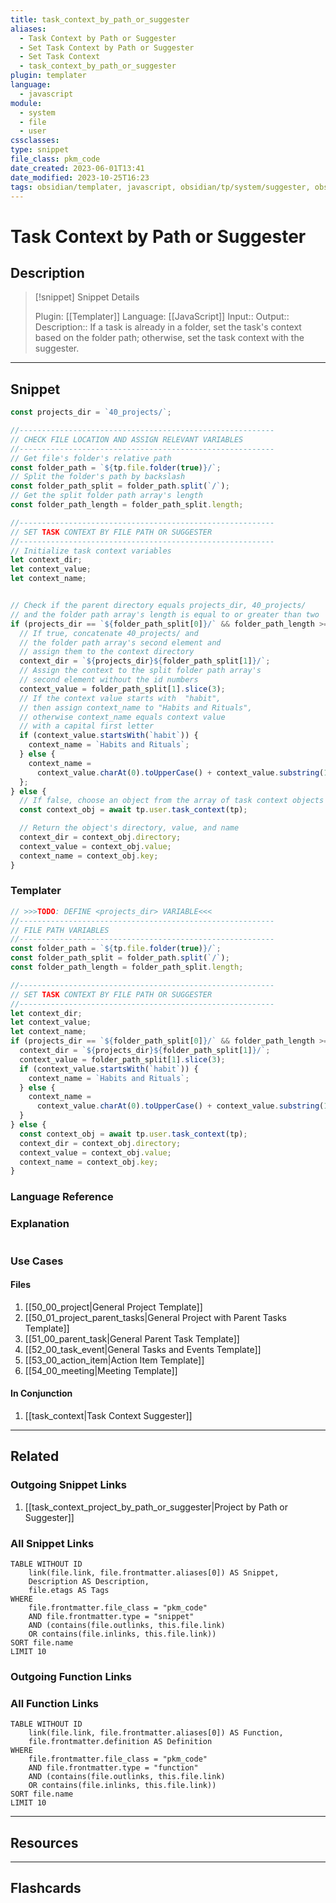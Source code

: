 ```yaml
---
title: task_context_by_path_or_suggester
aliases:
  - Task Context by Path or Suggester
  - Set Task Context by Path or Suggester
  - Set Task Context
  - task_context_by_path_or_suggester
plugin: templater
language:
  - javascript
module:
  - system
  - file
  - user
cssclasses:
type: snippet
file_class: pkm_code
date_created: 2023-06-01T13:41
date_modified: 2023-10-25T16:23
tags: obsidian/templater, javascript, obsidian/tp/system/suggester, obsidian/tp/file/folder
---
```

# Task Context by Path or Suggester

## Description

> [!snippet] Snippet Details
>
> Plugin: [[Templater]]
> Language: [[JavaScript]]
> Input::
> Output::
> Description:: If a task is already in a folder, set the task's context based on the folder path; otherwise, set the task context with the suggester.

---

## Snippet

<!-- Add the full code including explanatory comments  -->

```javascript
const projects_dir = `40_projects/`;

//---------------------------------------------------------
// CHECK FILE LOCATION AND ASSIGN RELEVANT VARIABLES
//---------------------------------------------------------
// Get file's folder's relative path
const folder_path = `${tp.file.folder(true)}/`;
// Split the folder's path by backslash
const folder_path_split = folder_path.split(`/`);
// Get the split folder path array's length
const folder_path_length = folder_path_split.length;

//---------------------------------------------------------
// SET TASK CONTEXT BY FILE PATH OR SUGGESTER
//---------------------------------------------------------
// Initialize task context variables
let context_dir;
let context_value;
let context_name;


// Check if the parent directory equals projects_dir, 40_projects/
// and the folder path array's length is equal to or greater than two
if (projects_dir == `${folder_path_split[0]}/` && folder_path_length >= 2) {
  // If true, concatenate 40_projects/ and
  // the folder path array's second element and
  // assign them to the context directory
  context_dir = `${projects_dir}${folder_path_split[1]}/`;
  // Assign the context to the split folder path array's
  // second element without the id numbers
  context_value = folder_path_split[1].slice(3);
  // If the context value starts with  "habit",
  // then assign context_name to "Habits and Rituals",
  // otherwise context_name equals context value
  // with a capital first letter
  if (context_value.startsWith(`habit`)) {
    context_name = `Habits and Rituals`;
  } else {
    context_name =
      context_value.charAt(0).toUpperCase() + context_value.substring(1);
  };
} else {
  // If false, choose an object from the array of task context objects
  const context_obj = await tp.user.task_context(tp);

  // Return the object's directory, value, and name
  context_dir = context_obj.directory;
  context_value = context_obj.value;
  context_name = context_obj.key;
}
```

### Templater

<!-- Add the full code as it should appear in the template  -->
<!-- Exclude explanatory comments  -->

```javascript
// >>>TODO: DEFINE <projects_dir> VARIABLE<<<
//---------------------------------------------------------
// FILE PATH VARIABLES
//---------------------------------------------------------
const folder_path = `${tp.file.folder(true)}/`;
const folder_path_split = folder_path.split(`/`);
const folder_path_length = folder_path_split.length;

//---------------------------------------------------------
// SET TASK CONTEXT BY FILE PATH OR SUGGESTER
//---------------------------------------------------------
let context_dir;
let context_value;
let context_name;
if (projects_dir == `${folder_path_split[0]}/` && folder_path_length >= 2) {
  context_dir = `${projects_dir}${folder_path_split[1]}/`;
  context_value = folder_path_split[1].slice(3);
  if (context_value.startsWith(`habit`)) {
    context_name = `Habits and Rituals`;
  } else {
    context_name =
      context_value.charAt(0).toUpperCase() + context_value.substring(1);
  }
} else {
  const context_obj = await tp.user.task_context(tp);
  context_dir = context_obj.directory;
  context_value = context_obj.value;
  context_name = context_obj.key;
}
```

### Language Reference

<!-- Recreate the code with links to files  -->

### Explanation

```javascript

```

### Use Cases

#### Files

<!-- Files containing the snippet  -->

1. [[50_00_project|General Project Template]]
2. [[50_01_project_parent_tasks|General Project with Parent Tasks Template]]
3. [[51_00_parent_task|General Parent Task Template]]
4. [[52_00_task_event|General Tasks and Events Template]]
5. [[53_00_action_item|Action Item Template]]
6. [[54_00_meeting|Meeting Template]]

#### In Conjunction

<!-- Snippets used together with this snippet  -->

1. [[task_context|Task Context Suggester]]

---

## Related

### Outgoing Snippet Links

<!-- Link related snippet here -->

1. [[task_context_project_by_path_or_suggester|Project by Path or Suggester]]

### All Snippet Links

<!-- Query limit 10  -->

```dataview
TABLE WITHOUT ID
	link(file.link, file.frontmatter.aliases[0]) AS Snippet,
	Description AS Description,
	file.etags AS Tags
WHERE
	file.frontmatter.file_class = "pkm_code"
	AND file.frontmatter.type = "snippet"
	AND (contains(file.outlinks, this.file.link)
	OR contains(file.inlinks, this.file.link))
SORT file.name
LIMIT 10
```

### Outgoing Function Links

<!-- Link related functions here -->

### All Function Links

<!-- Query limit 10  -->

```dataview
TABLE WITHOUT ID
	link(file.link, file.frontmatter.aliases[0]) AS Function,
	file.frontmatter.definition AS Definition
WHERE
	file.frontmatter.file_class = "pkm_code"
	AND file.frontmatter.type = "function"
	AND (contains(file.outlinks, this.file.link)
	OR contains(file.inlinks, this.file.link))
SORT file.name
LIMIT 10
```

---

## Resources

---

## Flashcards
